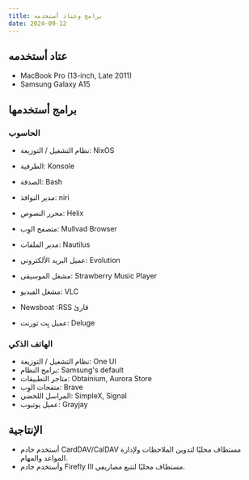 ```yaml
---
title: برامج وعتاد أستخدمه
date: 2024-09-12
---
```

## عتاد أستخدمه

* MacBook Pro (13-inch, Late 2011)
* Samsung Galaxy A15

## برامج أستخدمها

### الحاسوب

* نظام التشغيل / التوزيعة: NixOS
* الطرفية: Konsole
* الصدفة: Bash
* مدير النوافذ: niri
* محرر النصوص: Helix
* متصفح الوِب: Mullvad Browser
* مدير الملفات: Nautilus
* عميل البريد الألكتروني: Evolution
* مشغل الموسيقى: Strawberry Music Player
* مشغل الفيديو: VLC

* قارئ ‮SSR: ‭Newsboat
* عميل بِت تورنت: Deluge

### الهاتف الذكي

* نظام التشغيل / التوزيعة: One UI
* برامج النظام: Samsung's default
* متاجر التطبيقات: Obtainium, Aurora Store
* متفحات الوِب: Brave
* المراسل اللخضي: SimpleX, Signal
* عميل يوتيوب: Grayjay

## الإنتاجية

* أستخدم خادم CardDAV/CalDAV مستظاف محليًا لتدوين الملاحظات ولإدارة المواعد والمهام.
* وأستخدم خادم Firefly III مستظاف محليًا لتتبع مصاريفي.
